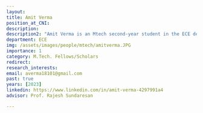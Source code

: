 ```yaml
---
layout: 
title: Amit Verma
position_at_CNI: 
description: 
description2: "Amit Verma is an Mtech second-year student in the ECE department ,IISc bangalore. He completed his B. Tech from IIIT Naya Raipur. Currently, he is working on a project on Short term unfairness in decentralized WiFi systems Under the guidance of Prof Rajesh Sundaresan and Prof Anurag Kumar."
department: ECE
img: /assets/images/people/mtech/amitverma.JPG
importance: 1
category: M.Tech. Fellows/Scholars
redirect: 
research_interests: 
email: averma18101@gmail.com
past: true
years: [2023]
linkedin: https://www.linkedin.com/in/amit-verma-4297991a4
advisor: Prof. Rajesh Sundaresan

---
```

